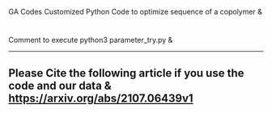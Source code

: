  GA Codes
Customized Python Code to optimize sequence of a copolymer & 
#
Comment to execute
python3 parameter_try.py &  
	
-----------------------------------------------------------
Please Cite the following article if you use the code and our data &
https://arxiv.org/abs/2107.06439v1 
-----------------------------------------------------------
